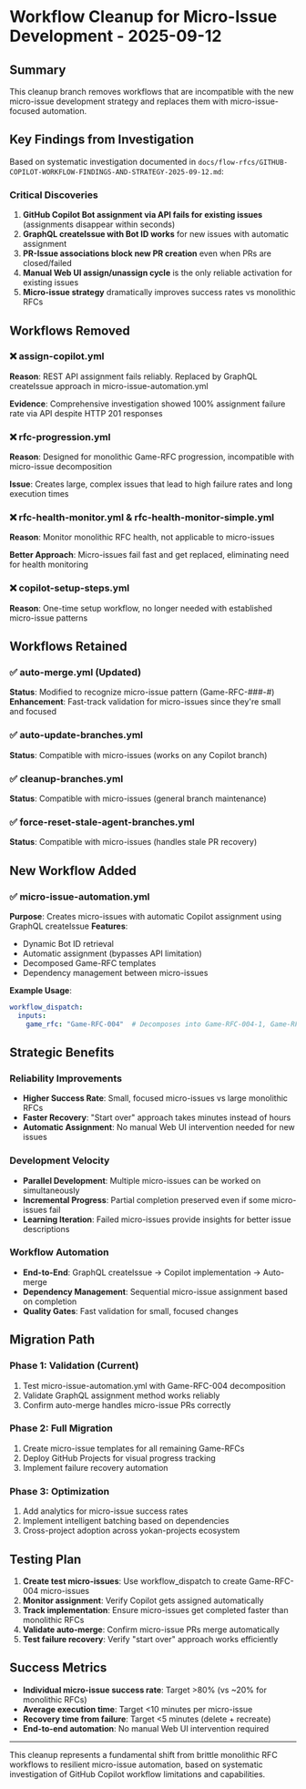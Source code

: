 # Workflow Cleanup for Micro-Issue Development - 2025-09-12

## Summary

This cleanup branch removes workflows that are incompatible with the new micro-issue development strategy and replaces them with micro-issue-focused automation.

## Key Findings from Investigation

Based on systematic investigation documented in `docs/flow-rfcs/GITHUB-COPILOT-WORKFLOW-FINDINGS-AND-STRATEGY-2025-09-12.md`:

### Critical Discoveries
1. **GitHub Copilot Bot assignment via API fails for existing issues** (assignments disappear within seconds)
2. **GraphQL createIssue with Bot ID works** for new issues with automatic assignment
3. **PR-Issue associations block new PR creation** even when PRs are closed/failed
4. **Manual Web UI assign/unassign cycle** is the only reliable activation for existing issues
5. **Micro-issue strategy** dramatically improves success rates vs monolithic RFCs

## Workflows Removed

### ❌ assign-copilot.yml
**Reason**: REST API assignment fails reliably. Replaced by GraphQL createIssue approach in micro-issue-automation.yml

**Evidence**: Comprehensive investigation showed 100% assignment failure rate via API despite HTTP 201 responses

### ❌ rfc-progression.yml  
**Reason**: Designed for monolithic Game-RFC progression, incompatible with micro-issue decomposition

**Issue**: Creates large, complex issues that lead to high failure rates and long execution times

### ❌ rfc-health-monitor.yml & rfc-health-monitor-simple.yml
**Reason**: Monitor monolithic RFC health, not applicable to micro-issues

**Better Approach**: Micro-issues fail fast and get replaced, eliminating need for health monitoring

### ❌ copilot-setup-steps.yml
**Reason**: One-time setup workflow, no longer needed with established micro-issue patterns

## Workflows Retained

### ✅ auto-merge.yml (Updated)
**Status**: Modified to recognize micro-issue pattern (Game-RFC-###-#)
**Enhancement**: Fast-track validation for micro-issues since they're small and focused

### ✅ auto-update-branches.yml
**Status**: Compatible with micro-issues (works on any Copilot branch)

### ✅ cleanup-branches.yml  
**Status**: Compatible with micro-issues (general branch maintenance)

### ✅ force-reset-stale-agent-branches.yml
**Status**: Compatible with micro-issues (handles stale PR recovery)

## New Workflow Added

### ✅ micro-issue-automation.yml
**Purpose**: Creates micro-issues with automatic Copilot assignment using GraphQL createIssue
**Features**: 
- Dynamic Bot ID retrieval
- Automatic assignment (bypasses API limitation)
- Decomposed Game-RFC templates
- Dependency management between micro-issues

**Example Usage**: 
```yaml
workflow_dispatch:
  inputs:
    game_rfc: "Game-RFC-004"  # Decomposes into Game-RFC-004-1, Game-RFC-004-2, Game-RFC-004-3
```

## Strategic Benefits

### Reliability Improvements
- **Higher Success Rate**: Small, focused micro-issues vs large monolithic RFCs
- **Faster Recovery**: "Start over" approach takes minutes instead of hours
- **Automatic Assignment**: No manual Web UI intervention needed for new issues

### Development Velocity  
- **Parallel Development**: Multiple micro-issues can be worked on simultaneously
- **Incremental Progress**: Partial completion preserved even if some micro-issues fail
- **Learning Iteration**: Failed micro-issues provide insights for better issue descriptions

### Workflow Automation
- **End-to-End**: GraphQL createIssue → Copilot implementation → Auto-merge
- **Dependency Management**: Sequential micro-issue assignment based on completion
- **Quality Gates**: Fast validation for small, focused changes

## Migration Path

### Phase 1: Validation (Current)
1. Test micro-issue-automation.yml with Game-RFC-004 decomposition
2. Validate GraphQL assignment method works reliably
3. Confirm auto-merge handles micro-issue PRs correctly

### Phase 2: Full Migration
1. Create micro-issue templates for all remaining Game-RFCs
2. Deploy GitHub Projects for visual progress tracking  
3. Implement failure recovery automation

### Phase 3: Optimization
1. Add analytics for micro-issue success rates
2. Implement intelligent batching based on dependencies
3. Cross-project adoption across yokan-projects ecosystem

## Testing Plan

1. **Create test micro-issues**: Use workflow_dispatch to create Game-RFC-004 micro-issues
2. **Monitor assignment**: Verify Copilot gets assigned automatically
3. **Track implementation**: Ensure micro-issues get completed faster than monolithic RFCs
4. **Validate auto-merge**: Confirm micro-issue PRs merge automatically
5. **Test failure recovery**: Verify "start over" approach works efficiently

## Success Metrics

- **Individual micro-issue success rate**: Target >80% (vs ~20% for monolithic RFCs)
- **Average execution time**: Target <10 minutes per micro-issue
- **Recovery time from failure**: Target <5 minutes (delete + recreate)
- **End-to-end automation**: No manual Web UI intervention required

---

This cleanup represents a fundamental shift from brittle monolithic RFC workflows to resilient micro-issue automation, based on systematic investigation of GitHub Copilot workflow limitations and capabilities.